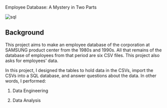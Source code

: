 Employee Database: A Mystery in Two Parts

![sql](https://user-images.githubusercontent.com/11654374/129387150-793070ae-2df6-4e65-8672-f8dd66d2aed7.png)

## Background

This project aims to make an employee database of the corporation at SAMSUNG product center from the 1980s and 1990s. All that remains of the database of employees from that period are six CSV files.
This project also asks for employees' data.  

In this project, I designed the tables to hold data in the CSVs, import the CSVs into a SQL database, and answer questions about the data. In other words, I performed:

1. Data Engineering

2. Data Analysis



